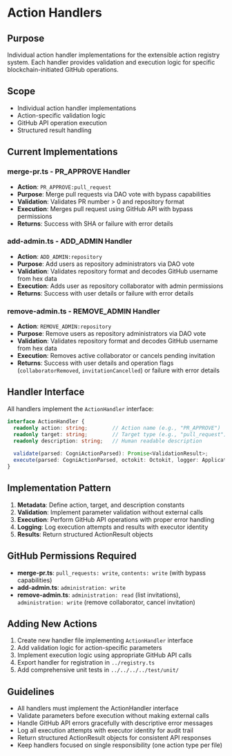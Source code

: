 # Action Handlers

## Purpose
Individual action handler implementations for the extensible action registry system. Each handler provides validation and execution logic for specific blockchain-initiated GitHub operations.

## Scope
- Individual action handler implementations
- Action-specific validation logic
- GitHub API operation execution
- Structured result handling

## Current Implementations

### merge-pr.ts - PR_APPROVE Handler
- **Action**: `PR_APPROVE:pull_request`
- **Purpose**: Merge pull requests via DAO vote with bypass capabilities
- **Validation**: Validates PR number > 0 and repository format
- **Execution**: Merges pull request using GitHub API with bypass permissions
- **Returns**: Success with SHA or failure with error details

### add-admin.ts - ADD_ADMIN Handler  
- **Action**: `ADD_ADMIN:repository`
- **Purpose**: Add users as repository administrators via DAO vote
- **Validation**: Validates repository format and decodes GitHub username from hex data
- **Execution**: Adds user as repository collaborator with admin permissions
- **Returns**: Success with user details or failure with error details

### remove-admin.ts - REMOVE_ADMIN Handler
- **Action**: `REMOVE_ADMIN:repository`
- **Purpose**: Remove users as repository administrators via DAO vote
- **Validation**: Validates repository format and decodes GitHub username from hex data
- **Execution**: Removes active collaborator or cancels pending invitation
- **Returns**: Success with user details and operation flags (`collaboratorRemoved`, `invitationCancelled`) or failure with error details

## Handler Interface
All handlers implement the `ActionHandler` interface:
```typescript
interface ActionHandler {
  readonly action: string;        // Action name (e.g., "PR_APPROVE")
  readonly target: string;        // Target type (e.g., "pull_request")
  readonly description: string;   // Human readable description
  
  validate(parsed: CogniActionParsed): Promise<ValidationResult>;
  execute(parsed: CogniActionParsed, octokit: Octokit, logger: Application['log']): Promise<ActionResult>;
}
```

## Implementation Pattern
1. **Metadata**: Define action, target, and description constants
2. **Validation**: Implement parameter validation without external calls
3. **Execution**: Perform GitHub API operations with proper error handling
4. **Logging**: Log execution attempts and results with executor identity
5. **Results**: Return structured ActionResult objects

## GitHub Permissions Required
- **merge-pr.ts**: `pull_requests: write`, `contents: write` (with bypass capabilities)
- **add-admin.ts**: `administration: write`
- **remove-admin.ts**: `administration: read` (list invitations), `administration: write` (remove collaborator, cancel invitation)

## Adding New Actions
1. Create new handler file implementing `ActionHandler` interface
2. Add validation logic for action-specific parameters
3. Implement execution logic using appropriate GitHub API calls
4. Export handler for registration in `../registry.ts`
5. Add comprehensive unit tests in `../../../../test/unit/`

## Guidelines
- All handlers must implement the ActionHandler interface
- Validate parameters before execution without making external calls
- Handle GitHub API errors gracefully with descriptive error messages
- Log all execution attempts with executor identity for audit trail
- Return structured ActionResult objects for consistent API responses
- Keep handlers focused on single responsibility (one action type per file)